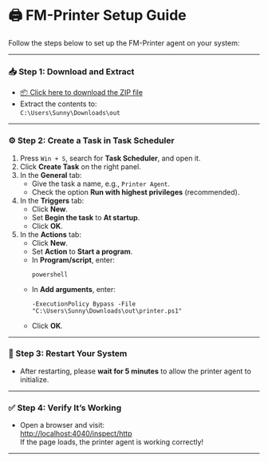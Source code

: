 # 🖨️ FM-Printer Setup Guide

Follow the steps below to set up the FM-Printer agent on your system:

---

### 📥 Step 1: Download and Extract
- [📦 Click here to download the ZIP file](https://github.com/SunnyAryaFM/FM-Printer/raw/refs/heads/main/printer.zip)
- Extract the contents to:  
  `C:\Users\Sunny\Downloads\out`

---

### ⚙️ Step 2: Create a Task in Task Scheduler
1. Press `Win + S`, search for **Task Scheduler**, and open it.
2. Click **Create Task** on the right panel.
3. In the **General** tab:
   - Give the task a name, e.g., `Printer Agent`.
   - Check the option **Run with highest privileges** (recommended).
4. In the **Triggers** tab:
   - Click **New**.
   - Set **Begin the task** to **At startup**.
   - Click **OK**.
5. In the **Actions** tab:
   - Click **New**.
   - Set **Action** to **Start a program**.
   - In **Program/script**, enter:
     ```
     powershell
     ```
   - In **Add arguments**, enter:
     ```
     -ExecutionPolicy Bypass -File "C:\Users\Sunny\Downloads\out\printer.ps1"
     ```
   - Click **OK**.

---

### 🔄 Step 3: Restart Your System
- After restarting, please **wait for 5 minutes** to allow the printer agent to initialize.

---

### ✅ Step 4: Verify It’s Working
- Open a browser and visit:  
  [http://localhost:4040/inspect/http](http://localhost:4040/inspect/http)  
  If the page loads, the printer agent is working correctly!

---
